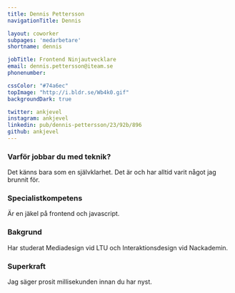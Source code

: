 ```yaml
---
title: Dennis Pettersson
navigationTitle: Dennis

layout: coworker
subpages: 'medarbetare'
shortname: dennis

jobTitle: Frontend Ninjautvecklare
email: dennis.pettersson@iteam.se
phonenumber:

cssColor: "#74a6ec"
topImage: "http://i.bldr.se/Wb4k0.gif"
backgroundDark: true

twitter: ankjevel
instagram: ankjevel
linkedin: pub/dennis-pettersson/23/92b/896
github: ankjevel
---
```


### Varför jobbar du med teknik?
Det känns bara som en självklarhet. Det är och har alltid varit något jag brunnit för.

### Specialistkompetens
Är en jäkel på frontend och javascript.

### Bakgrund
Har studerat Mediadesign vid LTU och Interaktionsdesign vid Nackademin.

### Superkraft
Jag säger prosit millisekunden innan du har nyst.